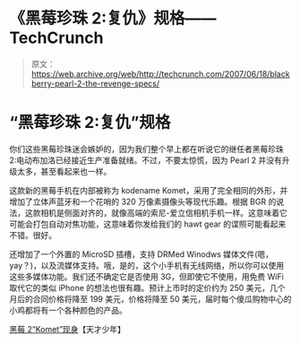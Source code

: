 # 《黑莓珍珠 2:复仇》规格——TechCrunch

> 原文：<https://web.archive.org/web/http://techcrunch.com/2007/06/18/blackberry-pearl-2-the-revenge-specs/>

# “黑莓珍珠 2:复仇”规格

你们这些黑莓珍珠迷会嫉妒的，因为我们整个早上都在听说它的继任者黑莓珍珠 2:电动布加洛已经接近生产准备就绪。不过，不要太惊慌，因为 Pearl 2 并没有升级太多，甚至看起来也一样。

这款新的黑莓手机在内部被称为 kodename Komet，采用了完全相同的外形，并增加了立体声蓝牙和一个花哨的 320 万像素摄像头等现代乐趣。根据 BGR 的说法，这款相机是侧面对齐的，就像高端的索尼-爱立信相机手机一样。这意味着它可能会打包自动对焦功能，这意味着你发给我们的 hawt gear 的谍照可能看起来不错。很好。

还增加了一个外置的 MicroSD 插槽，支持 DRMed Winodws 媒体文件(嗯，yay？)，以及流媒体支持。哦，是的，这个小手机有无线网络，所以你可以使用这些多媒体功能。我们还不确定它是否使用 3G，但即使它不使用，用免费 WiFi 取代它的类似 iPhone 的想法也很有趣。预计上市时的定价约为 250 美元，几个月后的合同价格将降至 199 美元，价格将降至 50 美元，届时每个傻瓜购物中心的小鸡都将有一个各种颜色的产品。

[黑莓 2“Komet”现身](https://web.archive.org/web/20201031154658/http://www.boygeniusreport.com/2007/06/18/blackberry-pearl-2-komet-reveals-itself/)【天才少年】